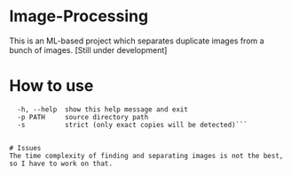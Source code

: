 # Image-Processing
This is an ML-based project which separates duplicate images from a bunch of images. [Still under development]

# How to use
```optional arguments:
  -h, --help  show this help message and exit
  -p PATH     source directory path
  -s          strict (only exact copies will be detected)```
  
 
# Issues
The time complexity of finding and separating images is not the best, so I have to work on that.
